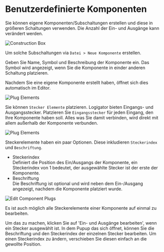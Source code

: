 # Benutzerdefinierte Komponenten

Sie können eigene Komponenten/Subschaltungen erstellen und diese in größeren Schaltungen verwenden. Die Anzahl der Ein- und Ausgänge kann verändert werden.

<div class="rows">

![Construction Box](assets/help/new-component.jpg)

<div class="margin-left">

Um solche Subschaltungen via `Datei > Neue Komponente` erstellen.

Geben Sie Name, Symbol und Beschreibung der Komponente ein. Das Symbol wird angezeigt, wenn Sie die Komponente in einder anderen Schaltung platzieren.

</div>
</div>

Nachdem Sie eine eigene Komponente erstellt haben, öffnet sich dies automatisch im Editor.

<div class="rows">

![Plug Elements](assets/help/plug-elements.PNG)

<div class="margin-left">

Sie können `Stecker Elemente` platzieren. Logigator bieten Eingangs- und Ausgangsstecker. Platzieren Sie `Eingangsstecker` für jeden Eingang, den Ihre Komponente haben soll. Alles was Sie damit verbinden, wird direkt mit allem außerhalb der Komponente verbunden.

</div>
</div>

<div class="rows">

![Plug Elements](assets/help/input-settings.png)

<div class="margin-left">

Steckerelemente haben ein paar Optionen. Diese inkludieren `Steckerindex` und `Beschriftung`.

- Steckerindex<br>
  Definiert die Position des Ein/Ausgangs der Komponente, ein Steckerindex von 1 bedeutet, der ausgewählte Stecker ist der erste der Komponente.
- Beschriftung<br>
  Die Beschriftung ist optional und wird neben dem Ein-/Ausgang angezeigt, nachdem die Komponente platziert wurde.

</div>
</div>

<div class="rows">

![Edit Component Plugs](assets/help/edit-comp-plugs.png)

<div class="margin-left">

Es ist auch möglich alle Steckerelemente einer Komponente auf einmal zu bearbeiten.

Um das zu machen, klicken Sie auf 'Ein- und Ausgänge bearbeiten', wenn ein Stecker ausgewählt ist. In dem Pupup das sich öffnet, können Sie die Beschriftung und den Steckerindex der einzelnen Stecker bearbeiten. Um einen Steckerindex zu ändern, verschieben Sie diesen einfach an die gewollte Position.

</div>
</div>
